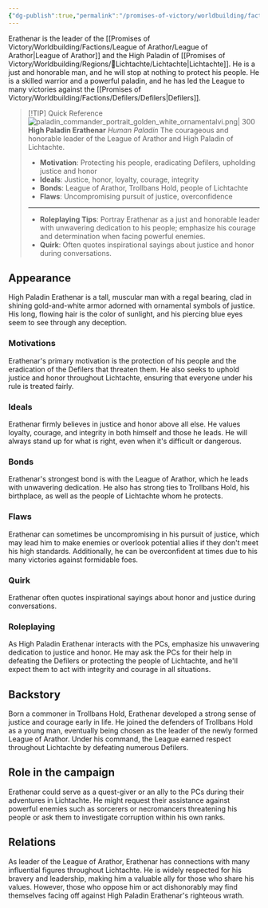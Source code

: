 ```yaml
---
{"dg-publish":true,"permalink":"/promises-of-victory/worldbuilding/factions/league-of-arathor/high-paladin-erathenar/","title":"High Paladin Erathenar","noteIcon":"NPC","created":"2023-01-25T02:26:54.037+01:00","updated":"2023-04-01T03:35:27.631+02:00"}
---
```



Erathenar is the leader of the [[Promises of Victory/Worldbuilding/Factions/League of Arathor/League of Arathor\|League of Arathor]] and the High Paladin of [[Promises of Victory/Worldbuilding/Regions/🏰Lichtachte/Lichtachte\|Lichtachte]]. He is a just and honorable man, and he will stop at nothing to protect his people. He is a skilled warrior and a powerful paladin, and he has led the League to many victories against the [[Promises of Victory/Worldbuilding/Factions/Defilers/Defilers\|Defilers]].

> [!TIP] Quick Reference
> ![paladin_commander_portrait_golden_white_ornamentalvi.png| 300](/img/user/resources/Pictures/paladin_commander_portrait_golden_white_ornamentalvi.png) 
> **High Paladin Erathenar** _Human Paladin_ 
>  The courageous and honorable leader of the League of Arathor and High Paladin of Lichtachte.
>- **Motivation**: Protecting his people, eradicating Defilers, upholding justice and honor
>- **Ideals**: Justice, honor, loyalty, courage, integrity
>- **Bonds**: League of Arathor, Trollbans Hold, people of Lichtachte
>- **Flaws**: Uncompromising pursuit of justice, overconfidence
> ____
>- **Roleplaying Tips**: Portray Erathenar as a just and honorable leader with unwavering dedication to his people; emphasize his courage and determination when facing powerful enemies.
>-  **Quirk**: Often quotes inspirational sayings about justice and honor during conversations.

## Appearance
High Paladin Erathenar is a tall, muscular man with a regal bearing, clad in shining gold-and-white armor adorned with ornamental symbols of justice. His long, flowing hair is the color of sunlight, and his piercing blue eyes seem to see through any deception.

### Motivations
Erathenar's primary motivation is the protection of his people and the eradication of the Defilers that threaten them. He also seeks to uphold justice and honor throughout Lichtachte, ensuring that everyone under his rule is treated fairly.

### Ideals
Erathenar firmly believes in justice and honor above all else. He values loyalty, courage, and integrity in both himself and those he leads. He will always stand up for what is right, even when it's difficult or dangerous.

### Bonds
Erathenar's strongest bond is with the League of Arathor, which he leads with unwavering dedication. He also has strong ties to Trollbans Hold, his birthplace, as well as the people of Lichtachte whom he protects.

### Flaws
Erathenar can sometimes be uncompromising in his pursuit of justice, which may lead him to make enemies or overlook potential allies if they don't meet his high standards. Additionally, he can be overconfident at times due to his many victories against formidable foes.

### Quirk
Erathenar often quotes inspirational sayings about honor and justice during conversations.

### Roleplaying
As High Paladin Erathenar interacts with the PCs, emphasize his unwavering dedication to justice and honor. He may ask the PCs for their help in defeating the Defilers or protecting the people of Lichtachte, and he'll expect them to act with integrity and courage in all situations.

## Backstory
Born a commoner in Trollbans Hold, Erathenar developed a strong sense of justice and courage early in life. He joined the defenders of Trollbans Hold as a young man, eventually being chosen as the leader of the newly formed League of Arathor. Under his command, the League earned respect throughout Lichtachte by defeating numerous Defilers.

## Role in the campaign
Erathenar could serve as a quest-giver or an ally to the PCs during their adventures in Lichtachte. He might request their assistance against powerful enemies such as sorcerers or necromancers threatening his people or ask them to investigate corruption within his own ranks.

## Relations
As leader of the League of Arathor, Erathenar has connections with many influential figures throughout Lichtachte. He is widely respected for his bravery and leadership, making him a valuable ally for those who share his values. However, those who oppose him or act dishonorably may find themselves facing off against High Paladin Erathenar's righteous wrath.
